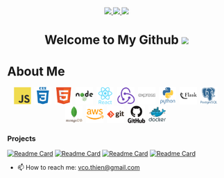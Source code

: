 ### 

<div align='center'>
 <a href="https://www.linkedin.com/in/vu-co/">
   <img src="https://img.shields.io/badge/LinkedIn-blue?style=for-the-badge&logo=linkedin&logoColor=white">
 </img>
 </a>
 <a href="https://vth-co.github.io/">
   <img src="https://img.shields.io/badge/Portfolio-255E63?style=for-the-badge&logo=About.me&logoColor=white">
 </img>
 <a href="https://wellfound.com/u/vu-co">
   <img src=https://img.shields.io/badge/AngelList-%23D4D4D4.svg?style=for-the-badge&logo=AngelList&logoColor=black>
 </img>
 </a>
<h1> Welcome to My Github 
<img src="https://user-images.githubusercontent.com/87354065/210286578-be523fb3-5ef0-4095-97a9-511724bfbda1.gif" width ="30"></img>
</h1>
</div>



<div>
            <h1>About Me </h1>
            </div>

 <div align='center'>
   <img src="https://github.com/devicons/devicon/blob/master/icons/javascript/javascript-original.svg" title="JavaScript" alt="JavaScript" width="40" height="40"/>&nbsp;
  <img src="https://github.com/devicons/devicon/blob/master/icons/css3/css3-plain-wordmark.svg"  title="CSS3" alt="CSS" width="40" height="40"/>&nbsp;
  <img src="https://github.com/devicons/devicon/blob/master/icons/html5/html5-original.svg" title="HTML5" alt="HTML" width="40" height="40"/>&nbsp;           
  <img src="https://github.com/devicons/devicon/blob/master/icons/nodejs/nodejs-original-wordmark.svg" title="NodeJS" alt="NodeJS" width="40" height="40"/>&nbsp;
  <img src="https://github.com/devicons/devicon/blob/master/icons/react/react-original-wordmark.svg" title="React" alt="React" width="40" height="40"/>&nbsp;
  <img src="https://github.com/devicons/devicon/blob/master/icons/redux/redux-original.svg" title="Redux" alt="Redux " width="40" height="40"/>&nbsp;
  <img src="https://github.com/devicons/devicon/blob/master/icons/express/express-original-wordmark.svg" title="Express" alt="Express " width="40" height="40"/>&nbsp;
  <img src="https://github.com/devicons/devicon/blob/master/icons/python/python-original-wordmark.svg" title="Python" alt="Python" width="40" height="40"/>&nbsp;
  <img src="https://github.com/devicons/devicon/blob/master/icons/flask/flask-original-wordmark.svg" title="Flask" alt="Flask" width="40" height="40"/>&nbsp;        
  <img src="https://github.com/devicons/devicon/blob/master/icons/postgresql/postgresql-plain-wordmark.svg" title="PSQL" alt="PSQL" width="40" height="40"/>&nbsp;
  <img src="https://github.com/devicons/devicon/blob/master/icons/mongodb/mongodb-original-wordmark.svg" title="Mongodb" alt="mongodb" width="40" height="40"/>&nbsp;     <img src="https://github.com/devicons/devicon/blob/master/icons/amazonwebservices/amazonwebservices-plain-wordmark.svg" title="AWS" alt="AWS" width="40" height="40"/>&nbsp;
  <img src="https://github.com/devicons/devicon/blob/master/icons/git/git-original-wordmark.svg" title="Git" **alt="Git" width="40" height="40"/>&nbsp;
  <img src="https://github.com/devicons/devicon/blob/master/icons/github/github-original-wordmark.svg" title="Github" **alt="Github" width="40" height="40"/>&nbsp;
              <img src="https://github.com/devicons/devicon/blob/master/icons/docker/docker-original-wordmark.svg" title="Docker" **alt="Docker" width="40" height="40"/>&nbsp;
</div>

</div>

<!--
// ### Github Stats

<p align = "center">
<img height="180em" src="https://github-readme-stats.vercel.app/api?username=vth-co&count_private=true&show_icons=true&theme=algolia"/>
<img height="180em" src="https://github-readme-stats.vercel.app/api/top-langs?username=vth-co&show_icons=true&locale=en&layout=compact&theme=algolia"/>
</p>

-->


### Projects

 [![Readme Card](https://github-readme-stats.vercel.app/api/pin/?username=vth-co&repo=Taskless&theme=gotham&card_width&show_owner)](https://github.com/vth-co/Taskless)
 [![Readme Card](https://github-readme-stats.vercel.app/api/pin/?username=vth-co&repo=MusicStratus&theme=gotham&card_width)](https://github.com/vth-co/MusicStratus)
 [![Readme Card](https://github-readme-stats.vercel.app/api/pin/?username=vernfongchao&repo=MDP&&count_private=true&include_all_commits=true&theme=gotham&card_width)](https://github.com/vernfongchao/MDP)
 [![Readme Card](https://github-readme-stats.vercel.app/api/pin/?username=BrandonCope&repo=Petsagram&&count_private=true&include_all_commits=true&theme=gotham&card_width)](https://github.com/BrandonCope/Petsagram)


- 📫 How to reach me: vco.thien@gmail.com

<!--
**vth-co/vth-co** is a ✨ _special_ ✨ repository because its `README.md` (this file) appears on your GitHub profile.

Here are some ideas to get you started:

- 🔭 I’m currently working on ...
- 🌱 I’m currently learning ...
- 👯 I’m looking to collaborate on ...
- 🤔 I’m looking for help with ...
- 💬 Ask me about ...
- 📫 How to reach me: ...
- 😄 Pronouns: ...
- ⚡ Fun fact: ...
-->
